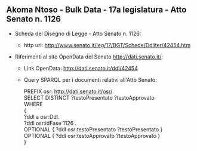 ## Akoma Ntoso - Bulk Data - 17a legislatura - Atto Senato n. 1126 ##

* Scheda del Disegno di Legge - Atto Senato n. 1126:
	* http url: http://www.senato.it/leg/17/BGT/Schede/Ddliter/42454.htm

* Riferimenti al sito OpenData del Senato http://dati.senato.it/:
	* Link OpenData: http://dati.senato.it/ddl/42454
	* Query SPARQL per i documenti relativi all'Atto Senato:

        PREFIX osr: <http://dati.senato.it/osr/>  
		SELECT DISTINCT ?testoPresentato ?testoApprovato  
		WHERE  
		{  
		    ?ddl a osr:Ddl.  
		    ?ddl osr:idFase 1126 .  
		    OPTIONAL { ?ddl osr:testoPresentato ?testoPresentato }  
		    OPTIONAL { ?ddl osr:testoApprovato ?testoApprovato }  
		}
		